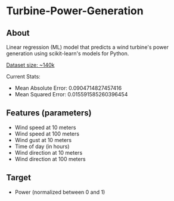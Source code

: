 # Turbine-Power-Generation
## About
Linear regression (ML) model that predicts a wind turbine's power generation using scikit-learn's models for Python.

[Dataset size: ~140k](https://www.kaggle.com/datasets/gauravduttakiit/wind-turbine-power-generation-forecasting)

Current Stats:
- Mean Absolute Error: 0.0904714827457416
- Mean Squared Error: 0.015591585260396454

## Features (parameters)
- Wind speed at 10 meters 
- Wind speed at 100 meters
- Wind gust at 10 meters 
- Time of day (in hours)
- Wind direction at 10 meters
- Wind direction at 100 meters

## Target
- Power (normalized between 0 and 1)

